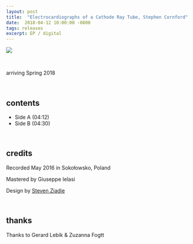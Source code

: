 ```yaml
---
layout: post
title:  "Electrocardiographs of a Cathode Ray Tube, Stephen Cornford"
date:  2018-04-12 10:00:00 -0800
tags: releases
excerpt: EP / digital
---
```



![]({{site.url}}/assets/cornford_cover.jpg)

<br/>

arriving Spring 2018

<br/>

## contents

* Side A (04:12)
* Side B (04:30)

<br/>

## credits

Recorded May 2016 in Soko&#x142;owsko, Poland

Mastered by Giuseppe Ielasi

Design by [Steven Ziadie](http://estzi.com/)

<br/>

## thanks

Thanks to Gerard Lebik & Zuzanna Fogtt
